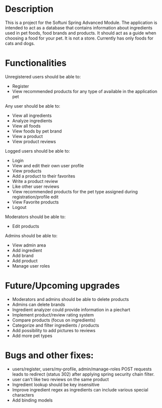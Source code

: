 # Description
This is a project for the Softuni Spring Advanced Module. The application is intended to act as a database that contains information about ingredients used in pet foods, food brands and products. It should act as a guide when choosing a food for your pet. It is not a store. Currently has only foods for cats and dogs.

# Functionalities

Unregistered users should be able to:
* Register
* View recommended products for any type of available in the application pet

Any user should be able to:
* View all ingredients
* Analyze ingredients
* View all foods
* View foods by pet brand
* View a product
* View product reviews

Logged users should be able to:
* Login
* View and edit their own user profile
* View products
* Add a product to their favorites
* Write a product review
* Like other user reviews
* View recommended products for the pet type assigned during registration/profile edit
* View Favorite products
* Logout

Moderators should be able to:
* Edit products

Admins should be able to:
* View admin area
* Add ingredient
* Add brand
* Add product
* Manage user roles

# Future/Upcoming upgrades
* Moderators and admins should be able to delete products
* Admins can delete brands
* Ingredient analyzer could provide information in a piechart 
* Implement product/review rating system
* Compare products (focus on ingredients)
* Categorize and filter ingredients / products
* Add possibility to add pictures to reviews
* Add more pet types

# Bugs and other fixes:
* users/register, users/my-profile, admin/manage-roles POST requests leads to redirect (status 302) after applying spring security chain filter. 
* user can't like two reviews on the same product
* Ingredient lookup should be key insensitive 
* Improve ingredient regex as ingredients can include various special characters
* Add binding models
